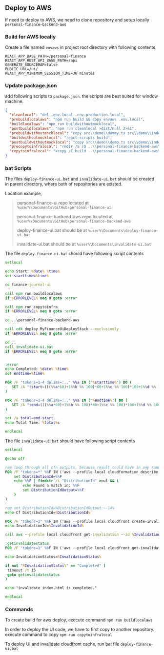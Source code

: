 ## Deploy to AWS

If need to deploy to AWS, we need to clone repository and setup locally `personal-finance-backend-aws`

### Build for AWS locally

Create a file named `envaws` in project root directory with following contents

```properties
REACT_APP_BASE_PATH=/personal-finance
REACT_APP_REST_API_BASE_PATH=/api
GENERATE_SOURCEMAP=false
PUBLIC_URL=/ui/
REACT_APP_MINIMUM_SESSION_TIME=30 minutes
```

### Update package.json

add following scripts to `package.json`. the scripts are best suited for window machine.

```json
{
  "cleanlocal": "del .env.local .env.production.local",
  "prebuildlocalaws": "npm run build && copy envaws .env.local",
  "buildlocalaws": "npm run buildwithoutmocklocal",
  "postbuildlocalaws": "npm run cleanlocal >dist/null 2>&1",
  "prebuildwithoutmocklocal": "copy src\\demo\\dummy.ts src\\demo\\index.ts",
  "buildwithoutmocklocal": "react-scripts build",
  "postbuildwithoutmocklocal": "copy src\\demo\\demo.ts src\\demo\\index.ts",
  "precopytoinfralocal": "rmdir /S /Q ..\\personal-finance-backend-aws\\dist\\ui",
  "copytoinfralocal": "xcopy /E build ..\\personal-finance-backend-aws\\dist\\ui\\"
}
```

### bat Scripts

The files `deploy-finance-ui.bat` and `invalidate-ui.bat` should be created in parent directory, where both of repositories are existed.

Location example,

> personal-finance-ui repo located at `%user%\Documents\GitHub\personal-finance-ui`
>
> personal-finance-backend-aws repo located at `%user%\Documents\GitHub\personal-finance-backend-aws`
>
> deploy-finance-ui.bat should be at `%user%\Documents\deploy-finance-ui.bat`
>
> invalidate-ui.bat should be at `%user%\Documents\invalidate-ui.bat`

The file `deploy-finance-ui.bat` should have following script contents

```bat
setlocal

echo Start: %date% %time%
set starttime=%time%

cd finance-journal-ui

call npm run buildlocalaws
if %ERRORLEVEL% neq 0 goto :error

call npm run copytoinfra
if %ERRORLEVEL% neq 0 goto :error

cd ..\personal-finance-backend-aws

call cdk deploy MyFinanceUiDeployStack --exclusively
if %ERRORLEVEL% neq 0 goto :error

cd ..
call invalidate-ui.bat
if %ERRORLEVEL% neq 0 goto :error


:error
echo Completed: %date% %time%
set endtime=%time%

FOR /F "tokens=1-4 delims=:.," %%a IN ("%starttime%") DO (
   SET /A "tstart=(((%%a*60)+1%%b %% 100)*60+1%%c %% 100)*100+1%%d %% 100"
)

FOR /F "tokens=1-4 delims=:.," %%a IN ("%endtime%") DO (
   SET /A "tend=(((%%a*60)+1%%b %% 100)*60+1%%c %% 100)*100+1%%d %% 100"
)

set /a total=end-start
echo Total Time: %total%s

endlocal
```

The file `invalidate-ui.bat` should have following script contents

```bat
setlocal

@echo off

rem loop through all cfn outputs, because result could have in any random order
FOR /F "tokens=*" %%F IN ('aws --profile local cloudformation describe-stacks --stack-name prsfin-%INFRA_ENV%-infra-stack --query "Stacks[0].Outputs[?starts_with(OutputKey,`DistributionId`) == `true`].OutputValue" --output text') DO (
    set DistributionId=%%F
    echo %%F | findstr /i "DistributionId" >nul && (
        echo Found a match in: %%F
		set DistributionIdOutput=%%F
    )
)

rem set DistributionId=%DistributionIdOutput:~-14%
echo Cf DistributionId=%DistributionId%

FOR /F "tokens=1" %%F IN ('aws --profile local cloudfront create-invalidation --distribution-id %DistributionId% --paths "/personal-finance/index.html" --query "Invalidation.Id" --output text') DO SET InvalidationId=%%F
echo InvalidationId=%InvalidationId%

call aws --profile local cloudfront get-invalidation --id %InvalidationId% --distribution-id %DistributionId%

:getinvalidatestatus
FOR /F "tokens=1" %%F IN ('aws --profile local cloudfront get-invalidation --id %InvalidationId% --distribution-id %DistributionId% --query "Invalidation.Status" --output text') DO SET InvalidationStatus=%%F

echo InvalidationStatus=%InvalidationStatus%

if not "%InvalidationStatus%" == "Completed" (
 timeout /t 15
 goto getinvalidatestatus
)

echo "invalidate index.html is completed."

endlocal
```

### Commands

To create build for aws deploy, execute command `npm run buildlocalaws`

In order to deploy the UI code, we have to first copy to another repository. execute command to copy `npm run copytoinfralocal`

To deploy UI and invalidate cloudfront cache, run bat file `deploy-finance-ui.bat`
